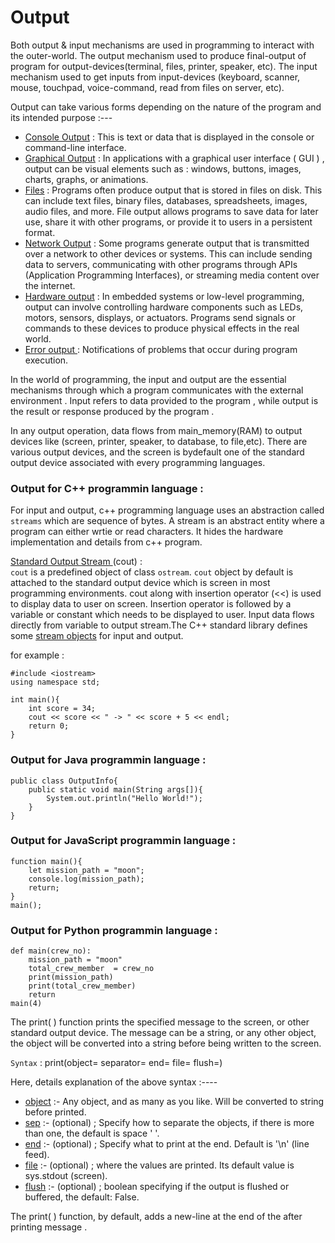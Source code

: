 # Output

Both output & input mechanisms are used in programming to interact with the outer-world. The output mechanism used to produce final-output of program for output-devices(terminal, files, printer, speaker, etc). The input mechanism used to get inputs from input-devices (keyboard, scanner, mouse, touchpad, voice-command, read from files on server, etc).

Output can take various forms depending on the nature of the program and its intended purpose :---

* <u>Console Output</u> : This is text or data that is displayed in the console or command-line interface.
* <u>Graphical Output</u> : In applications with a graphical user interface ( GUI ) , output can be visual elements such as : windows, buttons, images, charts, graphs, or animations.
*  <u>Files</u> : Programs often produce output that is stored in files on disk. This can include text files, binary files, databases, spreadsheets, images, audio files, and more. File output allows programs to save data for later use, share it with other programs, or provide it to users in a persistent format.
* <u>Network Output</u> : Some programs generate output that is transmitted over a network to other devices or systems. This can include sending data to servers, communicating with other programs through APIs (Application Programming Interfaces), or streaming media content over the internet.
* <u> Hardware output</u>  : In embedded systems or low-level programming, output can involve controlling hardware components such as LEDs, motors, sensors, displays, or actuators. Programs send signals or commands to these devices to produce physical effects in the real world.
* <u> Error output </u>  : Notifications of problems that occur during program execution.

In the world of programming, the input and output are the essential mechanisms through which a program communicates with the external environment . Input refers to data provided to the program , while output is the result or response produced by the program .

In any output operation, data flows from main_memory(RAM) to output devices like (screen, printer, speaker,  to database, to file,etc). There are various output devices, and the screen  is  bydefault one of the standard output device associated with every programming languages. 

### Output for C++ programmin language : 

For input and output, c++ programming language uses an abstraction called `streams` which are sequence of bytes. A stream is an abstract entity where a program can either wrtie or read characters. It hides the hardware implementation and details from c++ program. 

<u> Standard Output Stream </u>(cout) :<br>
`cout` is a predefined object of class `ostream`. `cout` object by default is attached to the standard output device which is screen in most programming environments. cout along with insertion operator (<<) is used to display data to user on screen. Insertion operator is followed by a variable or constant which needs to be displayed to user. Input data flows directly from variable to output stream.The C++ standard library defines some <u>stream objects</u> for input and output. 

for example : 

    #include <iostream>
    using namespace std;

    int main(){
        int score = 34;
        cout << score << " -> " << score + 5 << endl;
        return 0;
    }

### Output for Java programmin language : 

    public class OutputInfo{
        public static void main(String args[]){
            System.out.println("Hello World!");
        }
    }

### Output for JavaScript programmin language : 

    function main(){
        let mission_path = "moon";
        console.log(mission_path);
        return;
    }
    main();

### Output for Python programmin language : 

    def main(crew_no):
        mission_path = "moon"
        total_crew_member  = crew_no
        print(mission_path)
        print(total_crew_member)
        return
    main(4)

The print( ) function prints the specified message to the screen, or other standard output device. The message can be a string, or any other object, the object will be converted into a string before being written to the screen.

`Syntax` : print(object= separator= end= file= flush=)

Here, details explanation of the above syntax :----

* <u>object</u> :- Any object, and as many as you like. Will be converted to string before printed.
* <u>sep</u> :- (optional) ; Specify how to separate the objects, if there is more than one, the default is space ' '.
* <u>end</u> :- (optional) ; Specify what to print at the end. Default is '\n' (line feed).
* <u>file</u> :- (optional) ; where the values are printed. Its default value is sys.stdout (screen).
* <u>flush</u> :- (optional) ; boolean specifying if the output is flushed or buffered, the default: False.

The print( ) function, by default, adds a new-line at the end of the after printing message .





